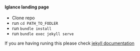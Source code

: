 #### Iglance landing page

- Clone repo
- run `cd PATH_TO_FODLER`
- run `bundle install`
- run `bundle exec jekyll serve`

If you are having runing this please check [jekyll documentation](https://jekyllrb.com/docs/)
